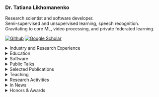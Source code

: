 ### Dr. Tatiana Likhomanenko

Research scientist and software developer.  <br />
Semi-supervised and unsupervised learning, speech recognition. <br />
Gravitating to core ML, video processing, and private federated learning.

<a href="https://github.com/tlikhomanenko" target="_blank"><img alt="Github" src="https://img.shields.io/badge/GitHub-%2312100E.svg?&style=for-the-badge&logo=Github&logoColor=white" /></a> <a href="https://scholar.google.com/citations?user=x7Z3ysQAAAAJ&hl=en" target="_blank"><img alt="Google Scholar" src="https://img.shields.io/badge/Google_Scholar-blue.svg?&style=for-the-badge&logoColor=white" /></a>

<details>
  <summary> Industry and Research Experience </summary>
  
* [Apple](https://machinelearning.apple.com/), *Staff Research Scientist* (Oct 2023 - present)
* [Apple](https://machinelearning.apple.com/), *Senior Research Scientist* (Sep 2021 - Oct 2023)  
* [Fundamental AI Research](https://ai.facebook.com/), *Postdoctoral Researcher* (Aug 2019 - Aug 2021)  
  *Speech recognition and natural language processing for speech*  
  **Advisors**: [Ronan Collobert](https://ronan.collobert.com/), [Gabriel Synnaeve](https://scholar.google.com/citations?user=wN9rBkcAAAAJ&hl=en)
* [Fundamental AI Research](https://ai.facebook.com/), *AI Resident* (Sep 2018 - Aug 2019)  
  *Speech recognition and natural language processing for speech*  
  **Advisors**: [Ronan Collobert](https://ronan.collobert.com/), [Gabriel Synnaeve](https://scholar.google.com/citations?user=wN9rBkcAAAAJ&hl=en)
* [NTechLab](https://ntechlab.com/), *Machine Learning Expert* (Aug 2017 - Sep 2018)  
  *Face recognition and facial attributes predictions with deep learning at top-1 face recognition team*  
* [Yandex](https://yandex.com/) & [CERN](https://home.cern/), *Researcher* (Apr 2013 - May 2017)  
  *Machine learning for High Energy Physics studies at the Large Hadron Collider: particle identification system, trigger system (online identification which collisions worth being stored), specific rare decays search (high-level data analysis), and B mesons oscillations (main subject of the LHCb studies)*
* Membership at Large Hadron Collider beauty (LHCb) collaboration, CERN (2013 - 2018)

</details>

<details>
  <summary> Education </summary>
  
* *Ph.D. in Computer Science*, Lomonosov Moscow State University (2017)  
  Faculty of Computational Mathematics and Cybernetics  
  **Advisor**: Eugene Moiseev  
  **Thesis**: Research on solutions of non-classical boundary-value problems for mixed type equations  
* *M.S. in Computer Science*, [Yandex School of Data Analysis](https://yandexdataschool.com/), 5.0/5.0 (2014)  
* *M.S. in Computer Science*, Lomonosov Moscow State University, 5.0/5.0 (2013)  
  Faculty of Computational Mathematics and Cybernetics  
* [Summer School on Bayesian Methods in Deep Learning](https://deepbayes.ru/2017/) (2017)
* [Rome-Moscow School of Matrix Methods and Applied Linear Algebra](http://www.mat.uniroma2.it/~tvmsscho/Rome-Moscow_School/2012/pages/home.php) (2012, 2013)  

</details>

<details>
  <summary> Software </summary>
  
* [mlx-data](https://github.com/ml-explore/mlx-data): framework agnostic data loading library brought to you by Apple machine learning research; it works with PyTorch, Jax or [MLX](https://ml-explore.github.io/mlx/)
* [Flashlight](https://github.com/flashlight/flashlight): a fast, flexible machine learning library written entirely in C++  
[blog post](https://ai.facebook.com/blog/flashlight-fast-and-flexible-machine-learning-in-c-plus-plus/)
* [Wav2letter++](https://github.com/flashlight/wav2letter): speech recognition toolkit and recipes for papers
* [BDT reweigter tutorial](https://github.com/tlikhomanenko/reweighting_tutorial)
* [HepML](https://github.com/arogozhnikov/hep_ml): specific machine learning tools for purposes of high energy physics
* [REP](https://github.com/yandex/rep): ipython-based environment for conducting data-driven research in a consistent and reproducible way

</details>

<details>
  <summary> Public Talks </summary>

* Speech generative modeling with little tokenization, MIT CSAIL, [Spoken Language Systems Group](https://sls.csail.mit.edu/), Boston (2024)
* [Efficient Speech Processing](https://www.clsp.jhu.edu/events/tatiana-likhomanenko-apple-efficient-speech-processing/), Johns Hopkins University, Center for Language and Speech Processing, Baltimore (2024)
* [Private Federated Learning for Speech Recognition](https://mlr-preview.g.apple.com/video/pfl-for-asr), [Apple Workshop on Privacy-Preserving Machine Learning](https://machinelearning.apple.com/updates/ppml-workshop-2024), Cupertino (2024)
* [Simple and Efficient Self-Training Approaches for Speech Recognition](https://neurips.cc/virtual/2023/workshop/66532), Third Workshop on Efficient Natural Language and Speech Processing (ENLSP-III), NeurIPS, New Orleans (2023)
* [Simple and Efficient Pseudo-Labeling for Speech Recognition](https://sites.google.com/g.harvard.edu/on-device-workshop-23/schedule?authuser=0), On-Device Workshop MLSys, Miami (2023)
* [Machine Learning at Apple](https://icml.cc/virtual/2022/affinity-workshop/13481), WiML@ICML, Baltimore (2022)
* [CAPE: Encoding Relative Positions with Continuous Augmented Positional Embeddings](https://www.youtube.com/watch?v=wb04M4qzbb8), ReWork Deep Learning Summit, San Francisco (2022)
* [Positional Embedding in Transformer-based Models](https://cs.hse.ru/data/2021/09/22/1474070341/99.pdf), Higher School of Economics (2021)
* [slimIPL: Language-Model-Free Iterative Pseudo-Labeling](http://blog.ntrlab.com/ntr-webinar-slimipl-language-model-free-iterative-pseudo-labeling/), NTR Lab and Tomsk University (2021, in Russian)
* [Pseudo-labeling for speech recognition](http://blog.ntrlab.com/ntr-webinar-pseudo-labeling-for-speech-recognition/), NTR Lab and Tomsk University (2021, in Russian)  
* [Machine learning in Science and Industry](https://arogozhnikov.github.io/2017/04/20/machine-learning-in-science-and-industry.html), Heidelberg University (2017)
* [LHCb topological trigger optimization](https://events.yandex.ru/events/ds/17-sept-2016/), Data&Science: Large Hadron Collider, public series, Yandex, Moscow (2016)
* [Classifier output calibration to probability](https://indico.cern.ch/event/433556/), Heavy Flavour Data Mining workshop, Zurich University (2016)
* [Machine Learning and Optimization of LHC Real-Time Event Stream Filter for New Physics Discoveries](https://www.youtube.com/watch?v=N42fy5OKoDE), Machine Learning: Prospects and Applications Conference, Berlin (2015)

</details>

<details>
  <summary> Selected Publications </summary>

#### Private Federated Learning

--------------------
- Pelikan*, M., Azam, S.S., Feldman, V., Silovsky, J., Talwar, K. and Likhomanenko*, T. **Federated Learning with Differential Privacy for End-to-End Speech Recognition,** 2023. arXiv preprint arXiv:2310.00098.
- Azam*, S.S., Pelikan*, M., Feldman, V., Talwar, K., Silovsky, J. and Likhomanenko*, T. **Federated Learning for Speech Recognition: Revisiting Current Trends Towards Large-Scale ASR.** In International Workshop on Federated Learning in the Age of Foundation Models in Conjunction with NeurIPS 2023. **Oral** <br/>
  [overview](https://machinelearning.apple.com/research/federated-learning-speech), [video](https://neurips.cc/virtual/2023/workshop/66531), [slides](https://neurips.cc/media/neurips-2023/Slides/79003.pdf), [poster](https://neurips.cc/media/PosterPDFs/NeurIPS%202023/79003.png?t=1701404021.11928)
- Azam, S.S., Likhomanenko, T., Pelikan, M. and Silovsky, J. **Importance of Smoothness Induced by Optimizers in FL4ASR: Towards Understanding Federated Learning for End-to-End ASR**, ASRU 2023.

#### Machine Learning

--------------------
- Ramapuram*, J., Danieli*, F., Dhekane*, E., Weers*, F., Busbridge*, D., Ablin*, P., Likhomanenko*, T., Digani, J., Gu, Z., Shidani, A. and Webb, R., 2024. **Theory, Analysis, and Best Practices for Sigmoid Self-Attention.** arXiv preprint arXiv:2409.04431. (under review). <br/>
  [code](https://github.com/apple/ml-sigmoid-attention)
- Busbridge*, D., Ramapuram*, J., Ablin*, P., Likhomanenko*, T., Dhekane, E.G., Suau, X. and Webb, R. **How to Scale Your EMA**. Thirty-Seventh Conference on Neural Information Processing Systems (NeurIPS), 2023. **Spotlight**. <br/>
  [overview](https://machinelearning.apple.com/research/scale-em), [video](https://neurips.cc/virtual/2023/poster/72356), [slides](https://neurips.cc/virtual/2023/poster/72356), [poster](https://neurips.cc/media/PosterPDFs/NeurIPS%202023/72356.png?t=1701269163.1180394)
- Zhai*, S., Likhomanenko*, T., Littwin*, E., Busbridge*, D., Ramapuram*, J., Zhang, Y., Gu, J. and Susskind, J. **Stabilizing Transformer Training by Preventing Attention Entropy Collapse.** In International Conference on Machine Learning (ICML), 2023. <br/>
 [overview](https://machinelearning.apple.com/research/stabilizing-transformer-training), [video](https://icml.cc/virtual/2023/poster/24935), [poster](https://icml.cc/media/PosterPDFs/ICML%202023/24935.png?t=1689436837.8522916), [code](https://github.com/apple/ml-sigma-reparam)
- Zhai, S., Jaitly, N., Ramapuram, J., Busbridge, D., Likhomanenko, T., Cheng, J.Y., Talbott, W., Huang, C., Goh, H. and Susskind, J.M. **Position Prediction as an Effective Pretraining Strategy**. In International Conference on Machine Learning (ICML), 2022, pp. 26010-26027. PMLR. (Spotlight) <br/>
  [overview](https://machinelearning.apple.com/research/position-prediction), [video](https://icml.cc/virtual/2022/spotlight/18268), [poster](https://icml.cc/media/PosterPDFs/ICML%202022/956685427c5cd9dcb04f784272727336.png)
- Kahn, J.D., Pratap, V., Likhomanenko, T., Xu, Q., Hannun, A., Cai, J., Tomasello, P., Lee, A., Grave, E., Avidov, G., Steiner, B., Liptchinsky, V., Synnaeve, G., Collobert, R. **Flashlight: Enabling Innovation in Tools for Machine Learning**. In International Conference on Machine Learning (ICML), 2022, pp. 10557-10574. PMLR. (Spotlight) <br/>
  [video](https://icml.cc/virtual/2022/spotlight/17878), [presentation](https://icml.cc/media/icml-2022/Slides/17878_23lP44f.pdf), [poster](https://icml.cc/media/PosterPDFs/ICML%202022/976abf49974d4686f87192efa0513ae0_cV7Pdsl.png), [code](https://github.com/flashlight/flashlight)
- Likhomanenko, T., Xu, Q., Synnaeve, G., Collobert, R. and Rogozhnikov, A. **CAPE: Encoding Relative Positions with Continuous Augmented Positional Embeddings**. Thirty-Fifth Conference on Neural Information Processing Systems (NeurIPS), 2021. <br/>
  [openreview](https://openreview.net/forum?id=n-FqqWXnWW), [video](https://neurips.cc/virtual/2021/poster/26588), [presentation](https://nips.cc/media/neurips-2021/Slides/26588.pdf), [code](https://github.com/gcambara/cape)
- Rogozhnikov, A., Likhomanenko, T. **InfiniteBoost: building infinite ensembles with gradient descent**. arXiv preprint arXiv:1706.01109. 2017.

#### NLP

--------------------
- Garg, S., Gheini, M., Emmanuel, C., Likhomanenko, T., Gao, Q. and Paulik, M. **Generating Gender Alternatives in Machine Translation.** 5th Workshop on Gender Bias in Natural Language Processing at ACL 2024.

#### Speech Processing

##### 2024

--------------------
- Chen, L.W., Higuchi, T., Bai, H., Abdelaziz, A.H., Rudnicky, A., Watanabe, S., Likhomanenko, T., Theobald, B.J. and Aldeneh, Z., 2024. **Exploring Prediction Targets in Masked Pre-Training for Speech Foundation Models.** ICASSP 2025.
- Aldeneh, Z., Thilak, V., Higuchi, T., Theobald, B.J. and Likhomanenko, T., 2024. **Towards Automatic Assessment of Self-Supervised Speech Models using Rank. arXiv preprint arXiv:2409.10787.** ICASSP 2025.
- Aldeneh, Z., Higuchi, T., Jung, J.W., Chen, L.W., Shum, S., Abdelaziz, A.H., Watanabe, S., Likhomanenko, T. and Theobald, B.J., 2024. **Speaker-IPL: Unsupervised Learning of Speaker Characteristics with i-Vector based Pseudo-Labels.** ICASSP 2025.
- Bai, H., Likhomanenko, T., Zhang, R., Gu, Z., Aldeneh, Z. and Jaitly, N., 2024. **dMel: Speech Tokenization made Simple.** arXiv preprint arXiv:2407.15835. (under review)
- Gu, Z., Likhomanenko, T., Bai, H., McDermott, E., Collobert, R. and Jaitly, N., 2024. **Denoising LM: Pushing the Limits of Error Correction Models for Speech Recognition.** arXiv preprint arXiv:2405.15216.
- Aldeneh, Z., Higuchi, T., Jung, J.W., Seto, S., Likhomanenko, T., Shum, S., Abdelaziz, A.H., Watanabe, S. and Theobald, B.J. **Can you Remove the Downstream Model for Speaker Recognition with Self-Supervised Speech Features?** Interspeech 2024.
- Rouditchenko, A., Collobert, R. and Likhomanenko, T., AV-CPL: **Continuous Pseudo-Labeling for Audio-Visual Speech Recognition**. AVGenL: Audio-Visual Generation and Learning Workshop at ECCV 2024.

##### 2023
  
--------------------
- Gheini, M., Likhomanenko, T., Sperber, M. and Setiawan, H. **Joint Speech Transcription and Translation: Pseudo-Labeling with Out-of-Distribution Data.** ACL Findings, 2023. <br/>
 [overview](https://machinelearning.apple.com/research/joint-speech-transcription)
- Likhomanenko, T., Lugosch, L. and Collobert, R. **Unsupervised ASR via Cross-Lingual Pseudo-Labeling**, 2023. arXiv preprint arXiv:2305.13330.
- Berrebbi, D., Collobert, R., Jaitly, N., Likhomanenko, T. **More Speaking or More Speakers?** ICASSP 2023. <br/>
  [overview](https://machinelearning.apple.com/research/speakers-speaking)
- Berrebbi, D., Collobert, R., Bengio, S., Jaitly, N., Likhomanenko, T. **Continuous Pseudo-Labeling from the Start**. ICLR 2023. <br/>
  [overview](https://machinelearning.apple.com/research/continuous-pseudo-labeling), [video](https://iclr.cc/virtual/2023/poster/11745), [slides](https://iclr.cc/media/iclr-2023/Slides/11745.pdf), [poster](https://iclr.cc/media/PosterPDFs/ICLR%202023/11745.png?t=1691559868.4970598)
  
##### 2022
  
--------------------
- Likhomanenko, T., Collobert, R., Jaitly, N., Bengio, S. **Continuous Soft Pseudo-Labeling in ASR**. I Can’t Believe It’s Not Better Workshop at NeurIPS 2022. <br/>
  [video](https://nips.cc/virtual/2022/workshop/49960), [poster](https://nips.cc/media/PosterPDFs/NeurIPS%202022/64612.png?t=1668713612.2996612)
- Lugosch, L., Likhomanenko, T., Synnaeve, G. and Collobert, R. **Pseudo-Labeling for Massively Multilingual Speech Recognition**. ICASSP 2022. <br/>
  [blog post](https://ai.facebook.com/blog/pseudo-labeling-speech-recognition-using-multilingual-unlabeled-data/), [code](https://github.com/flashlight/wav2letter/tree/main/recipes/mling_pl)
- Pratap, V., Xu, Q., Likhomanenko, T., Synnaeve, G. and Collobert, R. **Word Order Does Not Matter For Speech Recognition**. ICASSP 2022.

##### 2021

--------------------
- Manohar, V., Likhomanenko, T., Xu, Q., Hsu, W.N., Collobert, R., Saraf, Y., Zweig, G. and Mohamed, A., 2021. **Kaizen: Continuously improving teacher using Exponential Moving Average for semi-supervised speech recognition**. ASRU 2021.
- Likhomanenko, T., Xu, Q., Kahn, J., Synnaeve, G. and Collobert, R. **slimIPL: Language-model-free iterative pseudo-labeling**. Interspeech 2021. <br/>
  [video](https://disk.yandex.ru/i/Z_fs6Qohup_jAw), [poster](https://disk.yandex.ru/i/DfIS20btXTHu4g), [code](https://github.com/flashlight/wav2letter/tree/master/recipes/slimIPL)
- Likhomanenko*, T., Xu*, Q., Pratap*, V., Tomasello, P., Kahn, J., Avidov, G., Collobert, R. and Synnaeve, G. **Rethinking evaluation in asr: Are our models robust enough?** Interspeech 2021. <br/>
  [video](https://disk.yandex.ru/i/8ZKVEU86K37r5g), [poster](https://disk.yandex.ru/i/W7Qjrm0rb44eJg), [code](https://github.com/flashlight/wav2letter/tree/master/recipes/rasr)
- Hsu, W.N., Sriram, A., Baevski, A., Likhomanenko, T., Xu, Q., Pratap, V., Kahn, J., Lee, A., Collobert, R., Synnaeve, G. and Auli, M., 2021. **Robust wav2vec 2.0: Analyzing Domain Shift in Self-Supervised Pre-Training**. Interspeech 2021.  
- Xu, Q., Baevski, A., Likhomanenko, T., Tomasello, P., Conneau, A., Collobert, R., Synnaeve, G. and Auli, M., 2021, June. **Self-training and pre-training are complementary for speech recognition**. In ICASSP 2021-2021 IEEE International Conference on Acoustics, Speech and Signal Processing (ICASSP) (pp. 3030-3034). IEEE. <br/>
  [video](https://rc.signalprocessingsociety.org/conferences/icassp-2021/SPSICASSP21VID0369.html?source=IBP)
- Talnikar, C., Likhomanenko, T., Collobert, R. and Synnaeve, G., 2021, June. **Joint masked cpc and ctc training for asr**. In ICASSP 2021-2021 IEEE International Conference on Acoustics, Speech and Signal Processing (ICASSP) (pp. 3045-3049). IEEE. <br/>
  [video](https://sigport.org/documents/joint-masked-cpc-and-ctc-training-asr), [poster](https://sigport.org/sites/default/files/docs/4384_Joint_CPC_CTC_poster_ICASSP2021.pdf), [presentation](https://sigport.org/sites/default/files/docs/4384_Joint_CPC_CTC_presentation_ICASSP2021.pdf)

##### 2020

--------------------
- Xu, Q., Likhomanenko, T., Kahn, J., Hannun, A., Synnaeve, G. and Collobert, R., 2020. **Iterative Pseudo-Labeling for Speech Recognition**. Proc. Interspeech 2020, pp.1006-1010. <br/>
  [video](http://www.interspeech2020.org/index.php?m=content&c=index&a=show&catid=390&id=514), [code](https://github.com/flashlight/wav2letter/tree/master/recipes/ipl)
- Pratap, V., Xu, Q., Kahn, J., Avidov, G., Likhomanenko, T., Hannun, A., Liptchinsky, V., Synnaeve, G., Collobert, R. (2020) **Scaling Up Online Speech Recognition Using ConvNets**. Proc. Interspeech 2020, 3376-3380. <br/>
  [video](http://www.interspeech2020.org/index.php?m=content&c=index&a=show&catid=337&id=997), [blog post](https://ai.facebook.com/blog/online-speech-recognition-with-wav2letteranywhere/), [news](https://venturebeat.com/2020/01/13/facebook-releases-low-latency-online-speech-recognition-framework/)
- Kahn, J., Rivière, M., Zheng, W., Kharitonov, E., Xu, Q., Mazaré, P.E., Karadayi, J., Liptchinsky, V., Collobert, R., Fuegen, C. and Likhomanenko, T., 2020, May. **Libri-light: A benchmark for asr with limited or no supervision**. In ICASSP 2020-2020 IEEE International Conference on Acoustics, Speech and Signal Processing (ICASSP) (pp. 7669-7673). IEEE. <br/> 
  [presentation](https://sigport.org/sites/default/files/docs/Libri-Light%20-%20A%20Benchmark%20for%20ASR%20with%20Limited%20or%20No%20Supervision%20--%20ICASSP%202020.pdf), [blog post](https://ai.facebook.com/blog/a-new-open-benchmark-for-speech-recognition-with-limited-or-no-supervision/), [code](https://github.com/facebookresearch/libri-light)
- Synnaeve*, G., Xu*, Q., Kahn*, J., Likhomanenko*, T., Grave*, E., Pratap, V., Sriram, A., Liptchinsky, V. and Collobert, R. **End-to-end asr: from supervised to semi-supervised learning with modern architectures**. SAS Workshop ICML 2020. <br/>
  [video](https://slideslive.com/38930740), [code](https://github.com/flashlight/wav2letter/tree/master/recipes/sota/2019)

##### 2019

--------------------
- Likhomanenko, T., Synnaeve, G. and Collobert, R., 2019. **Who Needs Words? Lexicon-Free Speech Recognition**. Proc. Interspeech 2019, pp.3915-3919. <br/>
[presentation](https://disk.yandex.ru/i/lL8U8Q6tg4GqTQ), [blog post](https://ai.facebook.com/blog/self-supervision-and-building-more-robust-speech-recognition-systems/), [code](https://github.com/flashlight/wav2letter/tree/master/recipes/lexicon_free)

#### Machine Learning in High Energy Physics

--------------------
- Derkach, D., Hushchyn, M., Likhomanenko, T., Rogozhnikov, A., Kazeev, N., Chekalina, V., Neychev, R., Kirillov, S., Ratnikov, F. and LHCb collaboration. **Machine-Learning-based global particle-identifiritcation algohms at the LHCb experiment**. Journal of Physics: Conference Series. 2018. Vol. 1085. No. 4. P. 1-5. <br/>
  _ACAT 2017_, [poster](https://indico.cern.ch/event/567550/contributions/2629676/attachments/1511360/2357050/pid_poster_v3.pdf)
- Likhomanenko, T., Derkach, D., Rogozhnikov, A. **Inclusive Flavour Tagging Algorithm.** Journal of Physics: Conference Series, 2016. <br/>
  _ACAT 2016_, [poster](https://disk.yandex.ru/i/aOlSTswbbwlq5Q), [code](https://github.com/tlikhomanenko/tagging_LHCb)
- LHCb collaboration (2016). Search for decays of neutral beauty mesons into four muons, JHEP 03 (2017) 001. 
- Likhomanenko, T., Ilten, P., Khairullin, E., Rogozhnikov, A., Ustyuzhanin, A., Williams, M. **LHCb Topological Trigger Reoptimization**. Journal of Physics: Conference Series, 2015. <br/>
  _CHEP 2015_, [presentation](https://indico.cern.ch/event/304944/contributions/1672458/attachments/578652/796814/hlt.pdf), [code](https://github.com/tlikhomanenko/LHCb-topo-trigger)
- CMS collaboration, LHCb collaboration. **Observation of the rare Bs0→ μ+ μ− decay from the combined analysis of CMS and LHCb data**. Nature, 2015.
- Likhomanenko, T., Rogozhnikov, A., Baranov, A., Khairullin, E., & Ustyuzhanin, A. **Reproducible Experiment Platform**. Journal of Physics: Conference Series (Vol. 664, No. 5, p. 052022). <br/> 
  _CHEP 2015_, [poster](https://indico.cern.ch/event/304944/contributions/1672393/attachments/578602/796755/rep-qr.pdf)
- LHCb collaboration. **Search for the lepton flavour violating decay τ−→ μ− μ+ μ−**. Journal of High Energy Physics, 2015. 
- Likhomanenko, T., Rogozhnikov, A., Baranov, A., Khairullin, E., Ustyuzhanin, A. **Improving reproducibility of data science experiments**, ICML 2015 AutoML Workshop, 2015 <br/> 
  [poster spotlight](https://indico.ijclab.in2p3.fr/event/2914/contributions/6476/subcontributions/168/attachments/6032/7157/Likhomanenko_Improving-reproducibility_1.pdf)

#### Partial Differential Equations (Ph.D.)

--------------------
- Moiseev, E.I., Likhomanenko, T.N. **Eigenfunctions of the Gellerstedt problem with an inclined-type change line**. Integral Transforms and Special Functions, 2017, pp. 1–8.
- Moiseev E. I., Likhomanenko T. N. **On the basis property of a two-part trigonometric series**. Doklady Mathematics, 2016, Vol. 94, No. 1, pp. 1–4. <br/>
  _oral talk, International scientific conference Actual Problems in Theory of Partial Differential Equations, dedicated to the centenary of Andrey V. Bitsadze, 2016_
- Moiseev, E.I., Likhomanenko, T.N. **Eigenfunctions of the Tricomi problem with an inclined type change line**. Differential Equations, 2016, Vol. 52, No. 10, pp 1323– 1330. <br/> 
  _oral talk, International scientific conference Actual Problems in Theory of Partial Differential Equations, dedicated to the centenary of Andrey V. Bitsadze, 2016_
- Moiseev, E.I., Likhomanenko, T.N. **On the basis property of a trigonometric system arising in the Frankl problem**. Differential Equations, 2013, Vol. 49, No. 3, pp. 325–331. <br/> 
  _oral talk, AMEE-2013 and Lomonosov-2013_
- Moiseev E.I., Likhomanenko T.N. **A nonlocal boundary value problem for the Lavrent’ev-Bitsadze equation**. Doklady Mathematics, 2012, Vol. 86, No. 2, pp. 635–637. <br/>
  _oral talk, AMEE-2012 and Lomonosov-2012_
  </details>
  

<details>
  <summary> Teaching </summary>

* [DeepLearn Autumn School](https://irdta.eu/deeplearn/2022au/blog/speakers/tatiana-likhomanenko/), *Self-, Weakly-, Semi-Supervised Learning in Speech Recognition* (Oct 2022)
* Heidelberg University, [Grad Days](https://gsfp.physi.uni-heidelberg.de/graddays_April_2017/index.php?m=1&s=13), *Machine learning in Science and Industry*, invited lecturer (2017)  
[lectures](https://github.com/tlikhomanenko/MLatGradDays)
* Imperial College London, *Introduction to Machine Learning*, TA (2016, 2017)  
[lectures/seminars 2016](https://github.com/yandexdataschool/MLatImperial2016), [lectures/seminars 2017](https://github.com/tlikhomanenko/MLatImperial2017)
* Yandex School of Data Analysis, *Machine learning in High Energy Physics*, lecturer (2016)
* Lund University, [Summer School on Machine Learning in High Energy Physics (MLHEP)](https://indico.cern.ch/event/497368/), program committee & lecturer (2016)  
[lectures/seminars](https://github.com/yandexdataschool/mlhep-course-2016)
* Saint Petersburg Academic University, [Summer School on Machine Learning in High Energy Physics (MLHEP)](https://www.hse.ru/mlhep2015/), organizing committee & lecturer (2015)  
[lectures/seminars](https://github.com/yandexdataschool/mlhep2015)

</details>

<details>
  <summary> Research Activities </summary>

#### Serving as Reviewer

* [Transactions on Machine Learning Research (TMLR) 2021-now](https://www.jmlr.org/tmlr/) ([Expert Reviewer](https://www.jmlr.org/tmlr/expert-reviewers.html))
* Journal of Artificial Intelligence Research 2023
* NeurIPS 2021, 2022 ([top-8% reviewer](https://neurips.cc/Conferences/2022/ProgramCommittee)), 2023 ([top-8% reviewer](https://neurips.cc/Conferences/2023/ProgramCommittee))
* ICLR 2021, 2022 ([highlighted reviewer](https://iclr.cc/Conferences/2022/Reviewers)), 2023-2024
* ICLR Blogposts 2023, 2024
* ICML 2022, 2023
* Interspeech 2020-2022, 2023 ([top-2% reviewer](https://interspeech2023.org/outstanding-reviewers/)), 2024
* ICASSP 2021, 2022, 2023 ([outstanding reviewer](https://2023.ieeeicassp.org/outstanding-reviewer-recognitions/)), 2024, 2025
* Machine Learning and the Physical Sciences workshop NeurIPS 2019-2020, 2022-2024
* SynS and ML Workshop ICML 2023
* Vision-based InduStrial InspectiON (VISION) Workshop CVPR 2023
* CHIME 2023, 2024
* BayLearn 2022-2024
* An advisor in the LHCb statistics and machine learning working group (2016-2017)

#### Serving as Area Chair

* ICML 2024
* NeurIPS 2024
* NeurIPS Datasets and Benchmarks 2023, 2024
* Vision-based InduStrial InspectiON (VISION) Workshop CVPR 2023
* Vision-based InduStrial InspectiON (VISION) Workshop ECCV 2024
* ICASSP 2025

#### Other

* TMLR Action Editor Sep 2024 - now

#### Mentorship

* WiML, Research Mentorship, NeurIPS, New Orleans (2023)
* LatinX in AI, Mentorship Hour (Panel), ICML, Honolulu (2023)
* LatinX in AI, CV Research workshop, CVPR, New Orlean (2022)

#### Panels
* [Failure Modes in the Age of Foundation Models](https://neurips.cc/virtual/2023/workshop/66506), workshop "I Can’t Believe It’s Not Better (ICBINB): Failure Modes in the Age of Foundation Models", NeurIPS, New Orleans (2023)
* Mentorship Hour, LatinX in AI, ICML, Honolulu (2023)
* On-Device Workshop MLSys, Miami (2023)

#### Organizer

* 1st workshop and challenge on [Vision-based InduStrial InspectiON](https://vision-based-industrial-inspection.github.io/cvpr-2023/), CVPR 2023
* 2st workshop on [Vision-based InduStrial InspectiON](https://vision-based-industrial-inspection.github.io/eccv-24/), ECCV 2024

#### Kaggle Competition ["Flavours of Physics"](https://www.kaggle.com/c/flavours-of-physics)

* [research/technical support](https://storage.googleapis.com/kaggle-competitions/kaggle/4488/media/lhcb_description_official.pdf)
* award committee member
* co-organizer of [ALEPH workshop](http://yandexdataschool.github.io/aleph2015/) at NeurIPS 2015
* [starter-kit for competition](https://github.com/tlikhomanenko/flavours-of-physics-start)

#### Advising

* [Li-Wei Chen](https://www.linkedin.com/in/li-wei-chen-142b71125/), summer internship, Apple 2024 (co-advising)
* [Akshita Gupta](https://akshitac8.github.io/), summer internship, Apple 2024 (co-advising with Navdeep Jaitly, Richard Bai, Karren Yang)
* [Zijin Gu](https://www.linkedin.com/in/zijin-gu-548397192/), AI/ML Residency, Apple 2023-2024 (co-advising with Navdeep Jaitly)
* [Andrew Rouditchenko](http://people.csail.mit.edu/roudi/), summer internship, Apple 2023
* [Lingxiao Zhao](http://lingxiaozhao.com/), summer internship, Apple 2023 (co-advising)
* [Chun-wei Ho](https://www.linkedin.com/in/chun-wei-ho-559248268/), summer internship, Apple 2023 (co-advising with Navdeep Jaitly and Ronan Collobert)
* [Sheikh Shams Azam](https://www.linkedin.com/in/sshamsazam), AI/ML Resident, Apple 2022-2023 (co-advising with Honza Silovsky)
* [Dan Berrebbi](https://www.linkedin.com/in/dan-berrebbi-254843169/), summer internship, Apple 2022
* [Mozhdeh Gheini](http://www-scf.usc.edu/~gheini/), summer internship, Apple 2022 (co-advising with Matthias Sperber and Hendra Setiawan); Apple 2023 (co-advising)
* [Colby Bunbary](https://www.colbybanbury.com/), summer internship, Apple 2022 (co-advising)
* [Loren Lugosch](https://lorenlugosch.github.io/): summer internship, Facebook AI Reserch 2021 (co-advising with Ronan Collobert and Gabriel Synnaeve); summer internship, Apple 2022 (co-advising with Ronan Collobert)
* [Chaitanya Talnikar](https://www.linkedin.com/in/chaitanya-talnikar-51980057), AI Residency, Facebook AI Reserch 2019-2020 (co-advising with Ronan Collobert and Gabriel Synnaeve)
    
</details>

<details>
  <summary> In News </summary>

* [Interview to Republic](https://republic.ru/posts/101375) (in Russian) 
* [Q&A with AI Residents](https://research.fb.com/blog/2019/03/qa-with-facebook-ai-residents-tatiana-likhomanenko-and-siddharth-karamcheti/)
* [About](https://alphacephei.com/nsh/2021/01/30/wav2letter-rasr.html) paper "Rethinking Evaluation in ASR: Are Our Models Robust Enough?" 
* [About](https://home.cern/news/news/computing/flavours-physics-join-lhcb-machine-learning-contest) kaggle challenge "Flavours of physics"
* [About](https://sciencex.com/wire-news/340696876/algorithm-devised-by-hse-university-and-yandex-helped-to-catch-n.html) paper "LHCb Topological Trigger Reoptimization"

</details>

<details>
  <summary> Honors & Awards </summary>

* Winner of *Accelerate your code* international competition,	Intel (2012)
* Best student of Computer Science faculty, Lomonosov Moscow State University	(2012)
* The winner (Regional stage) of All-Russian Programming contest (2007, 2008)

</details>
